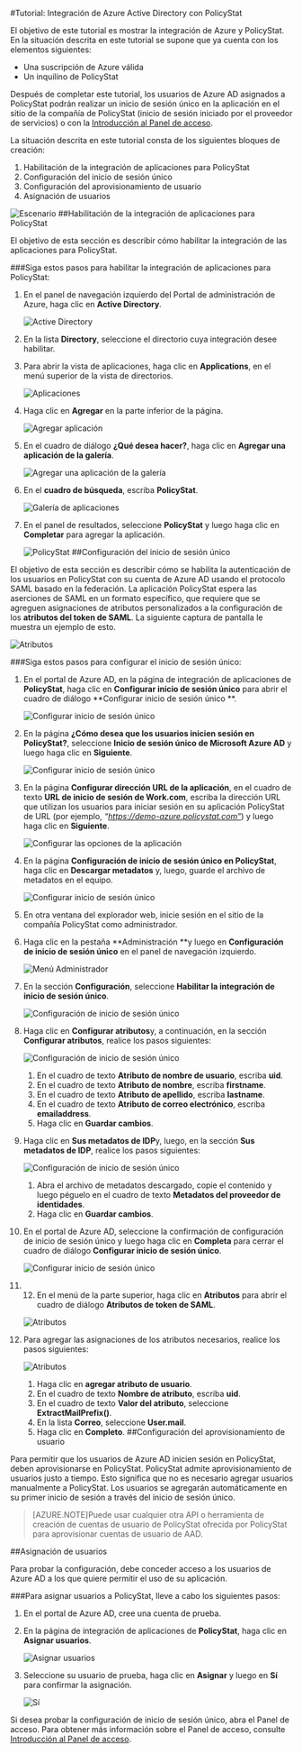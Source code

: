 <properties 
    pageTitle="Tutorial: Integración de Azure Active Directory con PolicyStat | Microsoft Azure" 
    description="Aprenda cómo usar PolicyStat con Azure Active Directory para habilitar el inicio de sesión único, el aprovisionamiento automatizado, etc." 
    services="active-directory" 
    authors="markusvi"  
    documentationCenter="na" 
    manager="stevenpo"/>
<tags 
    ms.service="active-directory" 
    ms.devlang="na" 
    ms.topic="article" 
    ms.tgt_pltfrm="na" 
    ms.workload="identity" 
    ms.date="01/12/2016" 
    ms.author="markvi" />

#Tutorial: Integración de Azure Active Directory con PolicyStat
  
El objetivo de este tutorial es mostrar la integración de Azure y PolicyStat. En la situación descrita en este tutorial se supone que ya cuenta con los elementos siguientes:

-   Una suscripción de Azure válida
-   Un inquilino de PolicyStat
  
Después de completar este tutorial, los usuarios de Azure AD asignados a PolicyStat podrán realizar un inicio de sesión único en la aplicación en el sitio de la compañía de PolicyStat (inicio de sesión iniciado por el proveedor de servicios) o con la [Introducción al Panel de acceso](active-directory-saas-access-panel-introduction.md).
  
La situación descrita en este tutorial consta de los siguientes bloques de creación:

1.  Habilitación de la integración de aplicaciones para PolicyStat
2.  Configuración del inicio de sesión único
3.  Configuración del aprovisionamiento de usuario
4.  Asignación de usuarios

![Escenario](./media/active-directory-saas-policystat-tutorial/IC808662.png "Escenario")
##Habilitación de la integración de aplicaciones para PolicyStat
  
El objetivo de esta sección es describir cómo habilitar la integración de las aplicaciones para PolicyStat.

###Siga estos pasos para habilitar la integración de aplicaciones para PolicyStat:

1.  En el panel de navegación izquierdo del Portal de administración de Azure, haga clic en **Active Directory**.

    ![Active Directory](./media/active-directory-saas-policystat-tutorial/IC700993.png "Active Directory")

2.  En la lista **Directory**, seleccione el directorio cuya integración desee habilitar.

3.  Para abrir la vista de aplicaciones, haga clic en **Applications**, en el menú superior de la vista de directorios.

    ![Aplicaciones](./media/active-directory-saas-policystat-tutorial/IC700994.png "Aplicaciones")

4.  Haga clic en **Agregar** en la parte inferior de la página.

    ![Agregar aplicación](./media/active-directory-saas-policystat-tutorial/IC749321.png "Agregar aplicación")

5.  En el cuadro de diálogo **¿Qué desea hacer?**, haga clic en **Agregar una aplicación de la galería**.

    ![Agregar una aplicación de la galería](./media/active-directory-saas-policystat-tutorial/IC749322.png "Agregar una aplicación de la galería")

6.  En el **cuadro de búsqueda**, escriba **PolicyStat**.

    ![Galería de aplicaciones](./media/active-directory-saas-policystat-tutorial/IC808627.png "Galería de aplicaciones")

7.  En el panel de resultados, seleccione **PolicyStat** y luego haga clic en **Completar** para agregar la aplicación.

    ![PolicyStat](./media/active-directory-saas-policystat-tutorial/IC810430.png "PolicyStat")
##Configuración del inicio de sesión único
  
El objetivo de esta sección es describir cómo se habilita la autenticación de los usuarios en PolicyStat con su cuenta de Azure AD usando el protocolo SAML basado en la federación. La aplicación PolicyStat espera las aserciones de SAML en un formato específico, que requiere que se agreguen asignaciones de atributos personalizados a la configuración de los **atributos del token de SAML**. La siguiente captura de pantalla le muestra un ejemplo de esto.

![Atributos](./media/active-directory-saas-policystat-tutorial/IC808628.png "Atributos")

###Siga estos pasos para configurar el inicio de sesión único:

1.  En el portal de Azure AD, en la página de integración de aplicaciones de **PolicyStat**, haga clic en **Configurar inicio de sesión único** para abrir el cuadro de diálogo **Configurar inicio de sesión único **.

    ![Configurar inicio de sesión único](./media/active-directory-saas-policystat-tutorial/IC808629.png "Configurar inicio de sesión único")

2.  En la página **¿Cómo desea que los usuarios inicien sesión en PolicyStat?**, seleccione **Inicio de sesión único de Microsoft Azure AD** y luego haga clic en **Siguiente**.

    ![Configurar inicio de sesión único](./media/active-directory-saas-policystat-tutorial/IC808630.png "Configurar inicio de sesión único")

3.  En la página **Configurar dirección URL de la aplicación**, en el cuadro de texto **URL de inicio de sesión de Work.com**, escriba la dirección URL que utilizan los usuarios para iniciar sesión en su aplicación PolicyStat de URL (por ejemplo, *“https://demo-azure.policystat.com”*) y luego haga clic en **Siguiente**.

    ![Configurar las opciones de la aplicación](./media/active-directory-saas-policystat-tutorial/IC808631.png "Configurar las opciones de la aplicación")

4.  En la página **Configuración de inicio de sesión único en PolicyStat**, haga clic en **Descargar metadatos** y, luego, guarde el archivo de metadatos en el equipo.

    ![Configurar inicio de sesión único](./media/active-directory-saas-policystat-tutorial/IC808632.png "Configurar inicio de sesión único")

5.  En otra ventana del explorador web, inicie sesión en el sitio de la compañía PolicyStat como administrador.

6.  Haga clic en la pestaña **Administración **y luego en **Configuración de inicio de sesión único** en el panel de navegación izquierdo.

    ![Menú Administrador](./media/active-directory-saas-policystat-tutorial/IC808633.png "Menú Administrador")

7.  En la sección **Configuración**, seleccione **Habilitar la integración de inicio de sesión único**.

    ![Configuración de inicio de sesión único](./media/active-directory-saas-policystat-tutorial/IC808634.png "Configuración de inicio de sesión único")

8.  Haga clic en **Configurar atributos**y, a continuación, en la sección **Configurar atributos**, realice los pasos siguientes:

    ![Configuración de inicio de sesión único](./media/active-directory-saas-policystat-tutorial/IC808635.png "Configuración de inicio de sesión único")

    1.  En el cuadro de texto **Atributo de nombre de usuario**, escriba **uid**.
    2.  En el cuadro de texto **Atributo de nombre**, escriba **firstname**.
    3.  En el cuadro de texto **Atributo de apellido**, escriba **lastname**.
    4.  En el cuadro de texto **Atributo de correo electrónico**, escriba **emailaddress**.
    5.  Haga clic en **Guardar cambios**.

9.  Haga clic en **Sus metadatos de IDP**y, luego, en la sección **Sus metadatos de IDP**, realice los pasos siguientes:

    ![Configuración de inicio de sesión único](./media/active-directory-saas-policystat-tutorial/IC808635.png "Configuración de inicio de sesión único")

    1.  Abra el archivo de metadatos descargado, copie el contenido y luego péguelo en el cuadro de texto **Metadatos del proveedor de identidades**.
    2.  Haga clic en **Guardar cambios**.

10. En el portal de Azure AD, seleccione la confirmación de configuración de inicio de sesión único y luego haga clic en **Completa** para cerrar el cuadro de diálogo **Configurar inicio de sesión único**.

    ![Configurar inicio de sesión único](./media/active-directory-saas-policystat-tutorial/IC771723.png "Configurar inicio de sesión único")

11. 12. En el menú de la parte superior, haga clic en **Atributos** para abrir el cuadro de diálogo **Atributos de token de SAML**.

    ![Atributos](./media/active-directory-saas-policystat-tutorial/IC795920.png "Atributos")

13. Para agregar las asignaciones de los atributos necesarios, realice los pasos siguientes:

    ![Atributos](./media/active-directory-saas-policystat-tutorial/IC804823.png "Atributos")

    1.  Haga clic en **agregar atributo de usuario**.
    2.  En el cuadro de texto **Nombre de atributo**, escriba **uid**.
    3.  En el cuadro de texto **Valor del atributo**, seleccione **ExtractMailPrefix()**.
    4.  En la lista **Correo**, seleccione **User.mail**.
    5.  Haga clic en **Completo**.
##Configuración del aprovisionamiento de usuario
  
Para permitir que los usuarios de Azure AD inicien sesión en PolicyStat, deben aprovisionarse en PolicyStat. PolicyStat admite aprovisionamiento de usuarios justo a tiempo. Esto significa que no es necesario agregar usuarios manualmente a PolicyStat. Los usuarios se agregarán automáticamente en su primer inicio de sesión a través del inicio de sesión único.

>[AZURE.NOTE]Puede usar cualquier otra API o herramienta de creación de cuentas de usuario de PolicyStat ofrecida por PolicyStat para aprovisionar cuentas de usuario de AAD.

##Asignación de usuarios
  
Para probar la configuración, debe conceder acceso a los usuarios de Azure AD a los que quiere permitir el uso de su aplicación.

###Para asignar usuarios a PolicyStat, lleve a cabo los siguientes pasos:

1.  En el portal de Azure AD, cree una cuenta de prueba.

2.  En la página de integración de aplicaciones de **PolicyStat**, haga clic en **Asignar usuarios**.

    ![Asignar usuarios](./media/active-directory-saas-policystat-tutorial/IC808636.png "Asignar usuarios")

3.  Seleccione su usuario de prueba, haga clic en **Asignar** y luego en **Sí** para confirmar la asignación.

    ![Sí](./media/active-directory-saas-policystat-tutorial/IC767830.png "Sí")
  
Si desea probar la configuración de inicio de sesión único, abra el Panel de acceso. Para obtener más información sobre el Panel de acceso, consulte [Introducción al Panel de acceso](active-directory-saas-access-panel-introduction.md).

<!---HONumber=AcomDC_0114_2016-->